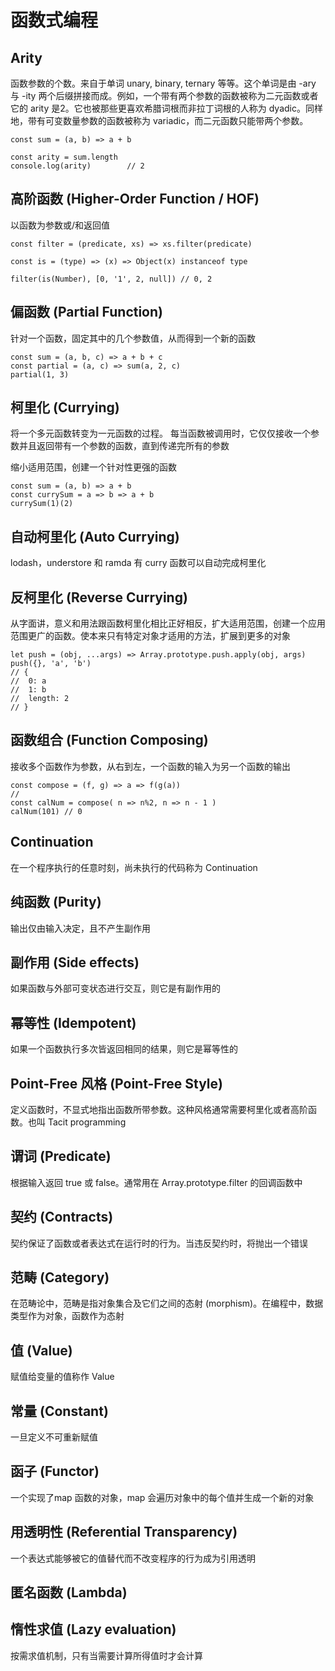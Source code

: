 # 函数式编程

## Arity

函数参数的个数。来自于单词 unary, binary, ternary 等等。这个单词是由 -ary 与 -ity 两个后缀拼接而成。例如，一个带有两个参数的函数被称为二元函数或者它的 arity 是2。它也被那些更喜欢希腊词根而非拉丁词根的人称为 dyadic。同样地，带有可变数量参数的函数被称为 variadic，而二元函数只能带两个参数。

```
const sum = (a, b) => a + b

const arity = sum.length
console.log(arity)        // 2
```

## 高阶函数 (Higher-Order Function / HOF)

以函数为参数或/和返回值

```
const filter = (predicate, xs) => xs.filter(predicate)

const is = (type) => (x) => Object(x) instanceof type

filter(is(Number), [0, '1', 2, null]) // 0, 2
```

## 偏函数 (Partial Function)

针对一个函数，固定其中的几个参数值，从而得到一个新的函数

```
const sum = (a, b, c) => a + b + c
const partial = (a, c) => sum(a, 2, c)
partial(1, 3)
```

## 柯里化 (Currying)

将一个多元函数转变为一元函数的过程。 每当函数被调用时，它仅仅接收一个参数并且返回带有一个参数的函数，直到传递完所有的参数

缩小适用范围，创建一个针对性更强的函数

```
const sum = (a, b) => a + b
const currySum = a => b => a + b
currySum(1)(2)
```

## 自动柯里化 (Auto Currying)

lodash，understore 和 ramda 有 curry 函数可以自动完成柯里化

## 反柯里化 (Reverse Currying)

从字面讲，意义和用法跟函数柯里化相比正好相反，扩大适用范围，创建一个应用范围更广的函数。使本来只有特定对象才适用的方法，扩展到更多的对象

```
let push = (obj, ...args) => Array.prototype.push.apply(obj, args)
push({}, 'a', 'b')
// { 
//  0: a
//  1: b
//  length: 2
// }
```

## 函数组合 (Function Composing)

接收多个函数作为参数，从右到左，一个函数的输入为另一个函数的输出

```
const compose = (f, g) => a => f(g(a))
//
const calNum = compose( n => n%2, n => n - 1 )
calNum(101) // 0
```

## Continuation

在一个程序执行的任意时刻，尚未执行的代码称为 Continuation

## 纯函数 (Purity)

输出仅由输入决定，且不产生副作用

## 副作用 (Side effects)

如果函数与外部可变状态进行交互，则它是有副作用的

## 幂等性 (Idempotent)

如果一个函数执行多次皆返回相同的结果，则它是幂等性的

## Point-Free 风格 (Point-Free Style)

定义函数时，不显式地指出函数所带参数。这种风格通常需要柯里化或者高阶函数。也叫 Tacit programming

## 谓词 (Predicate)

根据输入返回 true 或 false。通常用在 Array.prototype.filter 的回调函数中

## 契约 (Contracts)

契约保证了函数或者表达式在运行时的行为。当违反契约时，将抛出一个错误

## 范畴 (Category)

在范畴论中，范畴是指对象集合及它们之间的态射 (morphism)。在编程中，数据类型作为对象，函数作为态射

## 值 (Value)

赋值给变量的值称作 Value

## 常量 (Constant)

一旦定义不可重新赋值

## 函子 (Functor)

一个实现了map 函数的对象，map 会遍历对象中的每个值并生成一个新的对象

## 用透明性 (Referential Transparency)

一个表达式能够被它的值替代而不改变程序的行为成为引用透明

## 匿名函数 (Lambda)

## 惰性求值 (Lazy evaluation)

按需求值机制，只有当需要计算所得值时才会计算

##
